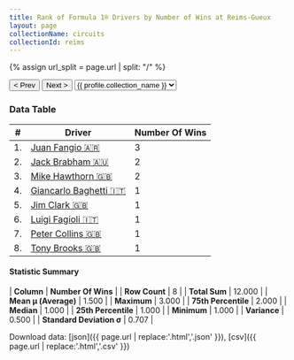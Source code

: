```yaml
---
title: Rank of Formula 1® Drivers by Number of Wins at Reims-Gueux
layout: page
collectionName: circuits
collectionId: reims
---
```


{% assign url_split = page.url | split: "/" %}
<div id="collection-navigation">
<button onclick="selector.options[selector.selectedIndex-1].value && (window.location = selector.options[selector.selectedIndex-1].value);">&lt; Prev</button>
<button onclick="selector.options[selector.selectedIndex+1].value && (window.location = selector.options[selector.selectedIndex+1].value);">Next &gt;</button>
<select id="selector" onchange="this.options[this.selectedIndex].value && (window.location = this.options[this.selectedIndex].value);">
  {% for collectionId in site.data[page.collectionName].refs %}
    {% if collectionId == page.collectionId %}
      {% assign selected = "selected" %}
    {% else %}
      {% assign selected = "" %}
    {% endif %}
    {% assign profile = site.data[page.collectionName][collectionId].profile %}
    <option value="/f1/{{ page.collectionName }}/{{ collectionId }}/{{ url_split[4] }}" {{ selected }}>{{ profile.collection_name }}</option>
  {% endfor %}
</select>
</div>

<canvas id="chart" width="400" height="180"></canvas>
<script>
var data = {
    "datasets": [
        {
            "backgroundColor": [
                "#9C8E8D",
                "#9C8E8D",
                "#9C8E8D",
                "#9C8E8D",
                "#9C8E8D",
                "#9C8E8D",
                "#9C8E8D",
                "#9C8E8D"
            ],
            "borderColor": [
                "#1D181E",
                "#1D181E",
                "#1D181E",
                "#1D181E",
                "#1D181E",
                "#1D181E",
                "#1D181E",
                "#1D181E"
            ],
            "borderWidth": 1,
            "data": [
                3.0,
                2.0,
                2.0,
                1.0,
                1.0,
                1.0,
                1.0,
                1.0
            ],
            "label": "Number Of Wins"
        }
    ],
    "labels": [
        "Juan Fangio",
        "Jack Brabham",
        "Mike Hawthorn",
        "Giancarlo Baghetti",
        "Jim Clark",
        "Luigi Fagioli",
        "Peter Collins",
        "Tony Brooks"
    ]
};
var options = {
  legend: {
    display: false
  },
  scales: {
    xAxes: [{
      ticks: {
        beginAtZero: true,
        maxRotation: 180,
        display: window.innerWidth > 800
      }
    }],
    yAxes: [{
      ticks: {
        beginAtZero: true
      }
    }]
  },
  onResize: function(chart, size) {
    chart.options.scales.xAxes[0].ticks.display = size.width > 800;
  }
};
var chart = new Chart("chart", {
    data: data,
    type: 'bar',
    options: options
});
</script>



### Data Table

| # | Driver | Number Of Wins |
|--|--|--|
| 1. | [Juan Fangio 🇦🇷](/f1/drivers/fangio) | 3 |
| 2. | [Jack Brabham 🇦🇺](/f1/drivers/jack_brabham) | 2 |
| 3. | [Mike Hawthorn 🇬🇧](/f1/drivers/hawthorn) | 2 |
| 4. | [Giancarlo Baghetti 🇮🇹](/f1/drivers/baghetti) | 1 |
| 5. | [Jim Clark 🇬🇧](/f1/drivers/clark) | 1 |
| 6. | [Luigi Fagioli 🇮🇹](/f1/drivers/fagioli) | 1 |
| 7. | [Peter Collins 🇬🇧](/f1/drivers/collins) | 1 |
| 8. | [Tony Brooks 🇬🇧](/f1/drivers/brooks) | 1 |

#### Statistic Summary

| **Column** | **Number Of Wins** |
| **Row Count** | 8 |
| **Total Sum** | 12.000 |
| **Mean μ (Average)** | 1.500 |
| **Maximum** | 3.000 |
| **75th Percentile** | 2.000 |
| **Median** | 1.000 |
| **25th Percentile** | 1.000 |
| **Minimum** | 1.000 |
| **Variance** | 0.500 |
| **Standard Deviation σ** | 0.707 |

Download data: [json]({{ page.url | replace:'.html','.json' }}), [csv]({{ page.url | replace:'.html','.csv' }})
